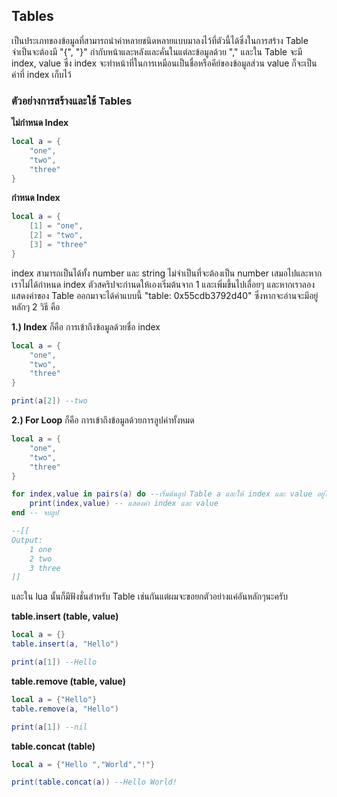 ## Tables
เป็นประเภทของข้อมูลที่สามารถนำค่าหลายชนิดหลายแบบมาลงไว้ที่ตัวนี้ได้ซึ่งในการสร้าง Table จำเป็นจะต้องมี "{", "}" กำกับหน้าและหลังและคั่นในแต่ละข้อมูลด้วย "," และใน Table จะมี index, value ซึ่ง index จะทำหน้าที่ในการเหมือนเป็นชื่อหรือคีย์ของข้อมูลส่วน value ก็จะเป็นค่าที่ index เก็บไว้

### ตัวอย่างการสร้างและใช้ Tables
**ไม่กำหนด Index**
```lua
local a = {
    "one",
    "two",
    "three"
}
```
**กำหนด Index**
```lua
local a = {
    [1] = "one",
    [2] = "two",
    [3] = "three"
}
```
index สามารถเป็นได้ทั้ง number และ string ไม่จำเป็นที่จะต้องเป็น number เสมอไปและหากเราไม่ได้กำหนด index ตัวสคริปจะกำนดให้เองเริ่มต้นจาก 1 และเพิ่มขึ้นไปเลื่อยๆ
และหากเราลองแสดงค่าของ Table ออกมาจะได้ค่าแบบนี้ "table: 0x55cdb3792d40" ซึ่งหากจะอ่านจะมีอยู่หลักๆ 2 วิธี คือ

**1.) Index**
ก็คือ การเข้าถึงข้อมูลด้วยชื่อ index
```lua
local a = {
    "one",
    "two",
    "three"
}

print(a[2]) --two
```

**2.) For Loop**
ก็คือ การเข้าถึงข้อมูลด้วยการลูปค่าทั้งหมด
```lua
local a = {
    "one",
    "two",
    "three"
}

for index,value in pairs(a) do --เริ่มต้นลูป Table a และให้ index และ value อยู่ในตัวแปร "index", "value"
    print(index,value) -- แสดงค่า index และ value
end -- จบลูป

--[[
Output:
    1 one
    2 two
    3 three
]]
```

และใน lua นั้นก็มีฟังชั่นสำหรับ Table เช่นกันแต่ผมจะขอยกตัวอย่างแค่อันหลักๆนะครับ

**table.insert (table, value)**
```lua
local a = {}
table.insert(a, "Hello")

print(a[1]) --Hello
```
**table.remove (table, value)**
```lua
local a = {"Hello"}
table.remove(a, "Hello")

print(a[1]) --nil
```
**table.concat (table)**
```lua
local a = {"Hello ","World","!"}

print(table.concat(a)) --Hello World!
```

